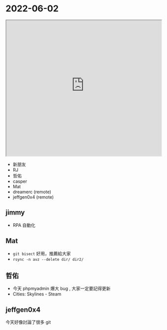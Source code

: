 # 2022-06-02

<iframe src="https://photos.hackingthursday.org/2022/2022-06-02" width="100%" height="440px"></iframe>

- 新朋友
- RJ
- 哲佑
- casper
- Mat
- dreamerc (remote)
- jeffgen0x4 (remote)

## jimmy

- RPA 自動化

## Mat

- `git bisect` 好用，推薦給大家
- `rsync -n avz --delete dir/ dir2/`

## 哲佑

- 今天 phpmyadmin 爆大 bug , 大家一定要記得更新
- Cities: Skylines - Steam

## jeffgen0x4 

今天好像討論了很多 git 
